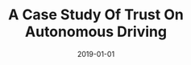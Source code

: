 ---
title: "A Case Study Of Trust On Autonomous Driving"
date: 2019-01-01
venue: "2019 IEEE Intelligent Transportation Systems Conference, ITSC 2019, Auckland, New Zealand, October 27-30, 2019"
paperurl: https://doi.org/10.1109/ITSC.2019.8917251
authors: "Shili Sheng, Erfan Pakdamanian, Kyungtae Han, BaekGyu Kim, Prashant Tiwari, Inki Kim and Lu Feng"
---